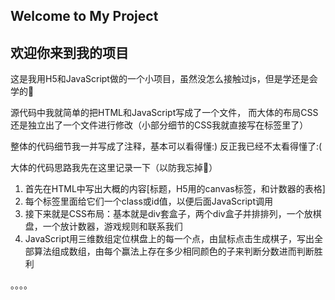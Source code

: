 ## Welcome to My Project
## 欢迎你来到我的项目

这是我用H5和JavaScript做的一个小项目，虽然没怎么接触过js，但是学还是会学的🤭

源代码中我就简单的把HTML和JavaScript写成了一个文件，
而大体的布局CSS还是独立出了一个文件进行修改（小部分细节的CSS我就直接写在标签里了）

整体的代码细节我一并写成了注释，基本可以看得懂:)
反正我已经不太看得懂了:(

大体的代码思路我先在这里记录一下（以防我忘掉🤣）
1. 首先在HTML中写出大概的内容[标题，H5用的canvas标签，和计数器的表格]
2. 每个标签里面给它们一个class或id值，以便后面JavaScript调用
3. 接下来就是CSS布局：基本就是div套盒子，两个div盒子并排排列，一个放棋盘，一个放计数器，游戏规则和联系我们
4. JavaScript用三维数组定位棋盘上的每一个点，由鼠标点击生成棋子，写出全部算法组成数组，由每个赢法上存在多少相同颜色的子来判断分数进而判断胜利

。。。。
